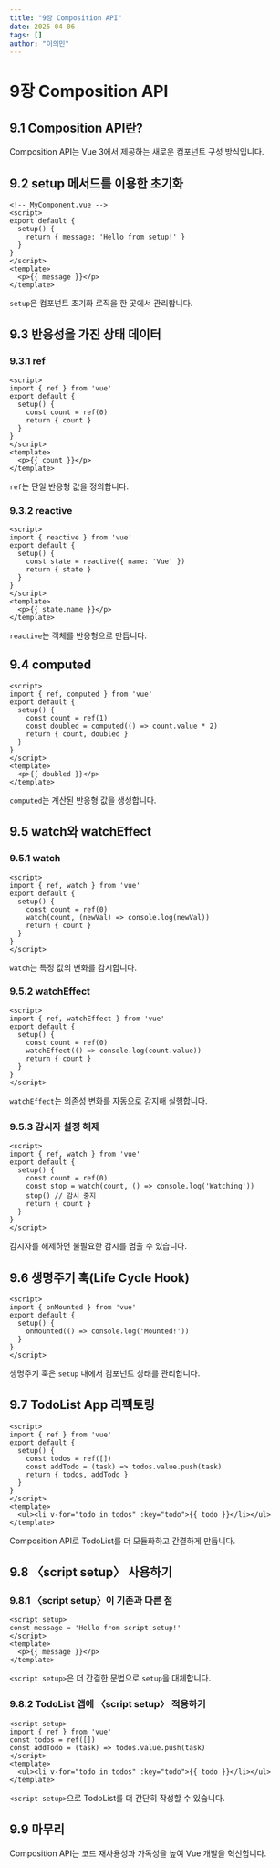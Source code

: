 ```yaml
---
title: "9장 Composition API"
date: 2025-04-06
tags: []
author: "이의민"
---
```


# 9장 Composition API

## 9.1 Composition API란?

Composition API는 Vue 3에서 제공하는 새로운 컴포넌트 구성 방식입니다.

## 9.2 setup 메서드를 이용한 초기화

```vue
<!-- MyComponent.vue -->
<script>
export default {
  setup() {
    return { message: 'Hello from setup!' }
  }
}
</script>
<template>
  <p>{{ message }}</p>
</template>
```

`setup`은 컴포넌트 초기화 로직을 한 곳에서 관리합니다.

## 9.3 반응성을 가진 상태 데이터

### 9.3.1 ref

```vue
<script>
import { ref } from 'vue'
export default {
  setup() {
    const count = ref(0)
    return { count }
  }
}
</script>
<template>
  <p>{{ count }}</p>
</template>
```

`ref`는 단일 반응형 값을 정의합니다.

### 9.3.2 reactive

```vue
<script>
import { reactive } from 'vue'
export default {
  setup() {
    const state = reactive({ name: 'Vue' })
    return { state }
  }
}
</script>
<template>
  <p>{{ state.name }}</p>
</template>
```

`reactive`는 객체를 반응형으로 만듭니다.

## 9.4 computed

```vue
<script>
import { ref, computed } from 'vue'
export default {
  setup() {
    const count = ref(1)
    const doubled = computed(() => count.value * 2)
    return { count, doubled }
  }
}
</script>
<template>
  <p>{{ doubled }}</p>
</template>
```

`computed`는 계산된 반응형 값을 생성합니다.

## 9.5 watch와 watchEffect

### 9.5.1 watch

```vue
<script>
import { ref, watch } from 'vue'
export default {
  setup() {
    const count = ref(0)
    watch(count, (newVal) => console.log(newVal))
    return { count }
  }
}
</script>
```

`watch`는 특정 값의 변화를 감시합니다.

### 9.5.2 watchEffect

```vue
<script>
import { ref, watchEffect } from 'vue'
export default {
  setup() {
    const count = ref(0)
    watchEffect(() => console.log(count.value))
    return { count }
  }
}
</script>
```

`watchEffect`는 의존성 변화를 자동으로 감지해 실행합니다.

### 9.5.3 감시자 설정 해제

```vue
<script>
import { ref, watch } from 'vue'
export default {
  setup() {
    const count = ref(0)
    const stop = watch(count, () => console.log('Watching'))
    stop() // 감시 중지
    return { count }
  }
}
</script>
```

감시자를 해제하면 불필요한 감시를 멈출 수 있습니다.

## 9.6 생명주기 훅(Life Cycle Hook)

```vue
<script>
import { onMounted } from 'vue'
export default {
  setup() {
    onMounted(() => console.log('Mounted!'))
  }
}
</script>
```

생명주기 훅은 `setup` 내에서 컴포넌트 상태를 관리합니다.

## 9.7 TodoList App 리팩토링

```vue
<script>
import { ref } from 'vue'
export default {
  setup() {
    const todos = ref([])
    const addTodo = (task) => todos.value.push(task)
    return { todos, addTodo }
  }
}
</script>
<template>
  <ul><li v-for="todo in todos" :key="todo">{{ todo }}</li></ul>
</template>
```

Composition API로 TodoList를 더 모듈화하고 간결하게 만듭니다.

## 9.8 〈script setup〉 사용하기

### 9.8.1 〈script setup〉이 기존과 다른 점

```vue
<script setup>
const message = 'Hello from script setup!'
</script>
<template>
  <p>{{ message }}</p>
</template>
```

`<script setup>`은 더 간결한 문법으로 `setup`을 대체합니다.

### 9.8.2 TodoList 앱에 〈script setup〉 적용하기

```vue
<script setup>
import { ref } from 'vue'
const todos = ref([])
const addTodo = (task) => todos.value.push(task)
</script>
<template>
  <ul><li v-for="todo in todos" :key="todo">{{ todo }}</li></ul>
</template>
```

`<script setup>`으로 TodoList를 더 간단히 작성할 수 있습니다.

## 9.9 마무리

Composition API는 코드 재사용성과 가독성을 높여 Vue 개발을 혁신합니다.
